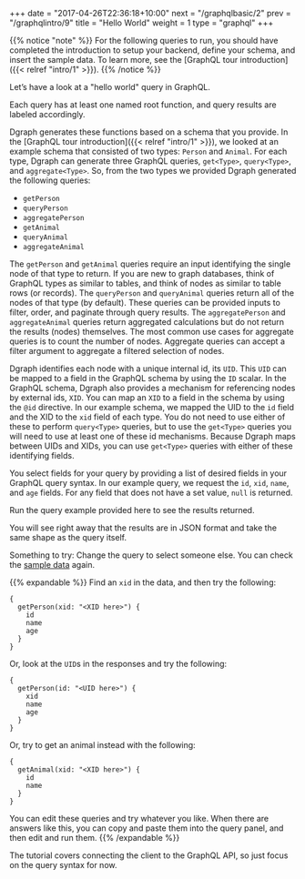 +++
date = "2017-04-26T22:36:18+10:00"
next = "/graphqlbasic/2"
prev = "/graphqlintro/9"
title = "Hello World"
weight = 1
type = "graphql"
+++

{{% notice "note" %}}
  For the following queries to run, you should have completed the introduction to setup your backend, define your schema, and insert the sample data. To learn more, see the [GraphQL tour introduction]({{< relref "intro/1" >}}).
{{% /notice %}}

Let’s have a look at a "hello world" query in GraphQL.

Each query has at least one named root function, and query results are labeled accordingly.

Dgraph generates these functions based on a schema that you provide. In the [GraphQL tour introduction]({{< relref "intro/1" >}}), we looked at an example schema that consisted of two types: `Person` and `Animal`. For each type, Dgraph can generate three GraphQL queries, `get<Type>`, `query<Type>`, and `aggregate<Type>`. So, from the two types we provided Dgraph generated the following queries:

- `getPerson`
- `queryPerson`
- `aggregatePerson`
- `getAnimal`
- `queryAnimal`
- `aggregateAnimal`

The `getPerson` and `getAnimal` queries require an input identifying the single node of that type to return. If you are new to graph databases, think of GraphQL types as similar to tables, and think of nodes as similar to table rows (or records). The `queryPerson` and `queryAnimal` queries return all of the nodes of that type (by default). These queries can be provided inputs to filter, order, and paginate through query results. The `aggregatePerson` and `aggregateAnimal` queries return aggregated calculations but do not return the results (nodes) themselves. The most common use cases for aggregate queries is to count the number of nodes. Aggregate queries can accept a filter argument to aggregate a filtered selection of nodes.

Dgraph identifies each node with a unique internal id, its `UID`. This `UID` can be mapped to a field in the GraphQL schema by using the `ID` scalar. In the GraphQL schema, Dgraph also provides a mechanism for referencing nodes by external ids, `XID`. You can map an `XID` to a field in the schema by using the `@id` directive. In our example schema, we mapped the UID to the `id` field and the XID to the `xid` field of each type. You do not need to use either of these to perform `query<Type>` queries, but to use the `get<Type>` queries you will need to use at least one of these id mechanisms. Because Dgraph maps between UIDs and XIDs, you can use `get<Type>` queries with either of these identifying fields.

You select fields for your query by providing a list of desired fields in your GraphQL query syntax. In our example query, we request the `id`, `xid`, `name`, and `age` fields. For any field that does not have a set value, `null` is returned.

Run the query example provided here to see the results returned.

You will see right away that the results are in JSON format and take the same shape as the query itself.

Something to try: Change the query to select someone else.
You can check the [sample data](../../graphqlintro/4) again.

{{% expandable %}}
Find an `xid` in the data, and then try the following:
```
{
  getPerson(xid: "<XID here>") {
    id
    name
    age
  }
}
```

Or, look at the `UID`s in the responses and try the following:

```
{
  getPerson(id: "<UID here>") {
    xid
    name
    age
  }
}
```
Or, try to get an animal instead with the following:

```
{
  getAnimal(xid: "<XID here>") {
    id
    name
  }
}
```

You can edit these queries and try whatever you like. When there are answers like
this, you can copy and paste them into the query panel, and then edit and run them.
{{% /expandable %}}

The tutorial covers connecting the client to the GraphQL API, so just focus on the query syntax for now.
